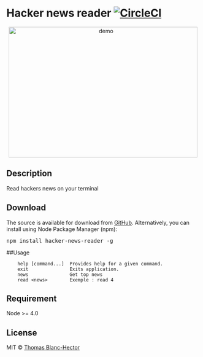 # Hacker news reader [![CircleCI](https://circleci.com/gh/jsnomad/hacker-news-reader.svg?style=svg)](https://circleci.com/gh/jsnomad/hacker-news-reader)

<p align="center">
  <img src="https://raw.githubusercontent.com/jsnomad/hacker-news-reader/master/demo.gif" alt="demo" height=340 width=492 />
</p>

## Description
Read hackers news on your terminal

## Download
The source is available for download from
[GitHub](https://github.com/jsnomad/hacker-news-reader).
Alternatively, you can install using Node Package Manager (npm):
<pre>
npm install hacker-news-reader -g
</pre>

##Usage

```
    help [command...]  Provides help for a given command.
    exit               Exits application.
    news               Get top news
    read <news>        Exemple : read 4
```

## Requirement
Node >= 4.0

## License
MIT &copy; [Thomas Blanc-Hector](https://github.com/jsnomad)
